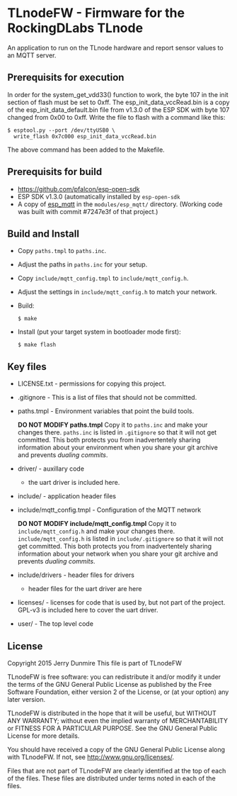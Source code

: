 TLnodeFW - Firmware for the RockingDLabs TLnode
=====================================================
An application to run on the TLnode hardware and report sensor
values to an MQTT server.


Prerequisits for execution
--------------------------
In order for the system_get_vdd33() function to work,
the byte 107 in the init section of flash must be set to 0xff.
The esp_init_data_vccRead.bin is a copy of the esp_init_data_default.bin
file from v1.3.0 of the ESP SDK with byte 107 changed from 0x00 to 0xff.
Write the file to flash with a command like this:

    $ esptool.py --port /dev/ttyUSB0 \
      write_flash 0x7c000 esp_init_data_vccRead.bin

The above command has been added to the Makefile.


Prerequisits for build
----------------------
  * https://github.com/pfalcon/esp-open-sdk
  * ESP SDK v1.3.0 (automatically installed by `esp-open-sdk`
  * A copy of [esp_mqtt](https://github.com/tuanpmt/esp_mqtt) in the
    `modules/esp_mqtt/` directory. (Working code was built with
    commit #7247e3f of that project.)


Build and Install
----------------------
  * Copy `paths.tmpl` to `paths.inc`.
  * Adjust the paths in `paths.inc` for your setup.
  * Copy `include/mqtt_config.tmpl` to `include/mqtt_config.h`.
  * Adjust the settings in `include/mqtt_config.h` to match your network.
  * Build:

        $ make

  * Install (put your target system in bootloader mode first):

        $ make flash


Key files
------------------------
  * LICENSE.txt - permissions for copying this project.

  * .gitignore - This is a list of files that should not be committed.

  * paths.tmpl - Environment variables that point the build tools.

      __DO NOT MODIFY paths.tmpl__ Copy it to `paths.inc` and make your
      changes there. `paths.inc` is listed in `.gitignore` so that it
      will not get committed. This both protects you from inadvertentely
      sharing information about your environment when you share your git
      archive and prevents _dualing commits_.

  * driver/ - auxillary code
      - the uart driver is included here.

  * include/ - application header files

  * include/mqtt_config.tmpl - Configuration of the MQTT network

      __DO NOT MODIFY include/mqtt_config.tmpl__ Copy it to
      `include/mqtt_config.h` and make your
      changes there. `include/mqtt_config.h` is listed in
      `include/.gitignore` so that it will not get committed. This both
      protects you from inadvertentely sharing information about your
      network when you share your git archive and prevents _dualing
      commits_.

  * include/drivers - header files for drivers
      - header files for the uart driver are here

  * licenses/ - licenses for code that is used by, but not part of the
      project. GPL-v3 is included here to cover the uart driver.

  * user/ - The top level code

License
-------
Copyright 2015 Jerry Dunmire
This file is part of TLnodeFW

TLnodeFW is free software: you can redistribute it and/or modify
it under the terms of the GNU General Public License as published by
the Free Software Foundation, either version 2 of the License, or
(at your option) any later version.

TLnodeFW is distributed in the hope that it will be useful,
but WITHOUT ANY WARRANTY; without even the implied warranty of
MERCHANTABILITY or FITNESS FOR A PARTICULAR PURPOSE.  See the
GNU General Public License for more details.

You should have received a copy of the GNU General Public License
along with TLnodeFW.  If not, see <http://www.gnu.org/licenses/>.

Files that are not part of TLnodeFW are clearly identified at the top
of each of the files. These files are distributed under terms noted in each
of the files.


